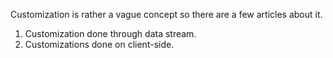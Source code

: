 Customization is rather a vague concept so there are a few articles about it.

1. Customization done through data stream.
2. Customizations done on client-side. 